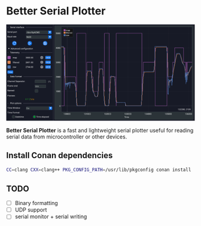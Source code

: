 # Better Serial Plotter

![Better Serial Plotter Screenshot](./assets/plot.png)

**Better Serial Plotter** is a fast and lightweight serial plotter useful for reading serial data from microcontroller or other devices.

## Install Conan dependencies

```bash
CC=clang CXX=clang++ PKG_CONFIG_PATH=/usr/lib/pkgconfig conan install . --output-folder=build --build=missing -s build_type=<Debug|Release>
```

## TODO

- [ ] Binary formatting
- [ ] UDP support
- [ ] serial monitor + serial writing
